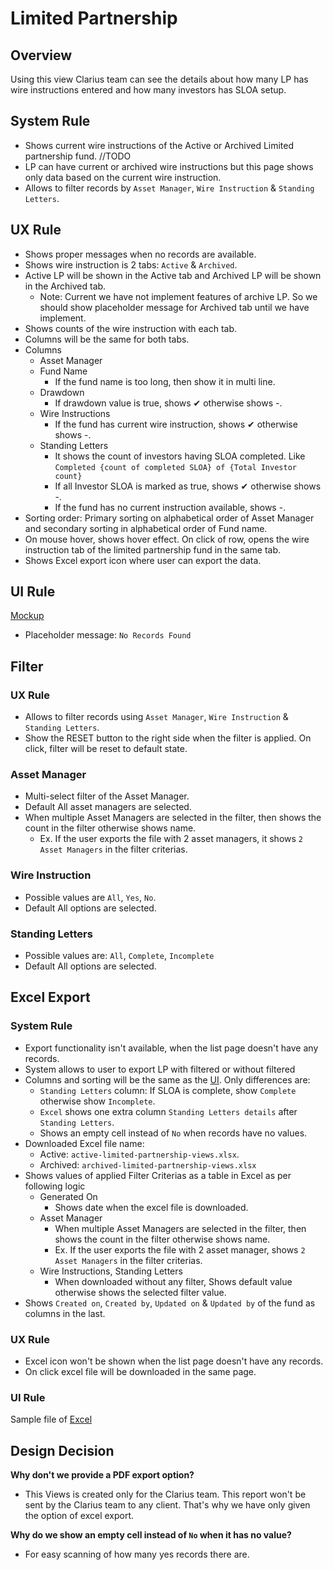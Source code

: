 # Limited Partnership

## Overview
Using this view Clarius team can see the details about how many LP has wire instructions entered and how many investors has SLOA setup.


## System Rule
- Shows current wire instructions of the Active or Archived Limited partnership fund. //TODO
- LP can have current or archived wire instructions but this page shows only data based on the current wire instruction.
- Allows to filter records by `Asset Manager`, `Wire Instruction` & `Standing Letters`.

## UX Rule
- Shows proper messages when no records are available.
- Shows wire instruction is 2 tabs: `Active` & `Archived`.
- Active LP will be shown in the Active tab and Archived LP will be shown in the Archived tab.
    - Note: Current we have not implement features of archive LP. So we should show placeholder message for Archived tab until we have implement.
- Shows counts of the wire instruction with each tab.
- Columns will be the same for both tabs.
- Columns
    - Asset Manager
    - Fund Name
        - If the fund name is too long, then show it in multi line. 
    - Drawdown
        - If drawdown value is true, shows ✔ otherwise shows -.
    - Wire Instructions
        - If the fund has current wire instruction, shows ✔ otherwise shows -.
    - Standing Letters
        - It shows the count of investors having SLOA completed. Like `Completed {count of completed SLOA} of {Total Investor count}`
        - If all Investor SLOA is marked as true, shows ✔ otherwise shows -.
        - If the fund has no current instruction available, shows -.
- Sorting order: Primary sorting on alphabetical order of Asset Manager and secondary sorting in alphabetical order of Fund name.
- On mouse hover, shows hover effect. On click of row, opens the wire instruction tab of the limited partnership fund in the same tab.
- Shows Excel export icon where user can export the data.

## UI Rule

[Mockup](https://drive.google.com/file/d/1xinbi-hoRjEXF8HxC8BL0G7wAx_Y5FTZ/view?usp=share_link)
- Placeholder message: `No Records Found`



## Filter

### UX Rule
- Allows to filter records using `Asset Manager`, `Wire Instruction` & `Standing Letters`.
- Show the RESET button to the right side when the filter is applied. On click, filter will be reset to default state.

### Asset Manager
- Multi-select filter of the Asset Manager.
- Default All asset managers are selected.
- When multiple Asset Managers are selected in the filter, then shows the count in the filter otherwise shows name.
    - Ex. If the user exports the file with 2 asset managers, it shows `2 Asset Managers` in the filter criterias.

### Wire Instruction
- Possible values are `All`, `Yes`, `No`.
- Default All options are selected.

### Standing Letters
- Possible values are: `All`, `Complete`, `Incomplete`
- Default All options are selected.



## Excel Export

### System Rule
- Export functionality isn't available, when the list page doesn't have any records.
- System allows to user to export LP with filtered or without filtered
- Columns and sorting will be the same as the [UI](#ux-rule). Only differences are: 
    - `Standing Letters` column: If SLOA is complete, show `Complete` otherwise show `Incomplete`.
    - `Excel` shows one extra column `Standing Letters details` after `Standing Letters`.
    - Shows an empty cell instead of `No` when records have no values.
- Downloaded Excel file name:
    - Active: `active-limited-partnership-views.xlsx`.
    - Archived: `archived-limited-partnership-views.xlsx`
- Shows values of applied Filter Criterias as a table in Excel as per following logic
    - Generated On
        - Shows date when the excel file is downloaded.
    - Asset Manager
        - When multiple Asset Managers are selected in the filter, then shows the count in the filter otherwise shows name.
        - Ex. If the user exports the file with 2 asset manager, shows `2 Asset Managers` in the filter criterias.
    - Wire Instructions, Standing Letters
        - When downloaded without any filter, Shows default value otherwise shows the selected filter value.
- Shows `Created on`, `Created by`, `Updated on` & `Updated by` of the fund as columns in the last.

### UX Rule
- Excel icon won't be shown when the list page doesn't have any records.
- On click excel file will be downloaded in the same page.

### UI Rule

Sample file of [Excel](https://docs.google.com/spreadsheets/d/10s9erEwxKMuLi0HtujpTmN-LOU62z-1h6oI4XgmSCic/edit#gid=0)



## Design Decision 

**Why don't we provide a PDF export option?**
- This Views is created only for the Clarius team. This report won't be sent by the Clarius team to any client. That's why we have only given the option of excel export.  

**Why do we show an empty cell instead of `No` when it has no value?**
- For easy scanning of how many yes records there are.



